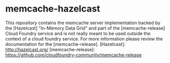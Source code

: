 # memcache-hazelcast
This repository contains the memcache server implementation backed by the [Hazelcast] "In-Memory Data Grid" and part of the [memcache-release] Cloud Foundry service
and is not really meant to be used outside the context of a cloud foundry service. For more information please review the documentation for the [memcache-release].
[Hazelcast]: http://hazelcast.org/
[memcache-release]: https://github.com/cloudfoundry-community/memcache-release